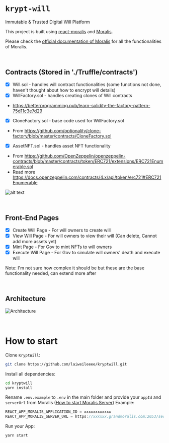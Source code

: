 # `krypt-will`

Immutable & Trusted Digital Will Platform

This project is built using [react-moralis](https://github.com/MoralisWeb3/react-moralis) and [Moralis](https://moralis.io?utm_source=github&utm_medium=readme&utm_campaign=ethereum-boilerplate).

Please check the [official documentation of Moralis](https://docs.moralis.io/#user) for all the functionalities of Moralis.

<br/>

## Contracts (Stored in './Truffle/contracts')

- [x] Will.sol - handles will contract functionalities (some functions not done, haven't thought about how to encrypt will details)
- [x] WillFactory.sol - handles creating clones of Will contracts
- https://betterprogramming.pub/learn-solidity-the-factory-pattern-75d11c3e7d29
- [x] CloneFactory.sol - base code used for WillFactory.sol
- From https://github.com/optionality/clone-factory/blob/master/contracts/CloneFactory.sol
- [x] AssetNFT.sol - handles asset NFT functionality
- From https://github.com/OpenZeppelin/openzeppelin-contracts/blob/master/contracts/token/ERC721/extensions/ERC721Enumerable.sol
- Read more https://docs.openzeppelin.com/contracts/4.x/api/token/erc721#ERC721Enumerable

![alt text](https://github.com/laiweileeee/kryptwill/blob/main/Contracts.png)

<br/>

## Front-End Pages

- [x] Create Will Page - For will owners to create will
- [x] View Will Page - For will owners to view their will (Can delete, Cannot add more assets yet)
- [x] Mint Page - For Gov to mint NFTs to will owners
- [x] Execute Will Page - For Gov to simulate will owners' death and execute will

Note: I'm not sure how complex it should be but these are the base functionality needed, can extend more after

<br/>

## Architecture

![Architecture](https://github.com/laiweileeee/kryptwill/blob/main/Overview.png)

<br/>

# How to start

Clone `KryptWill`:

```sh
git clone https://github.com/laiweileeee/kryptwill.git
```

Install all dependencies:

```sh
cd kryptwill
yarn install
```

Rename `.env.example` to `.env` in the main folder and provide your `appId` and `serverUrl` from Moralis ([How to start Moralis Server](https://docs.moralis.io/moralis-server/getting-started/create-a-moralis-server))
Example:

```jsx
REACT_APP_MORALIS_APPLICATION_ID = xxxxxxxxxxxx
REACT_APP_MORALIS_SERVER_URL = https://xxxxxx.grandmoralis.com:2053/server
```

Run your App:

```sh
yarn start
```
